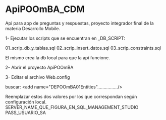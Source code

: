 # ApiPOOmBA_CDM
Api para app de preguntas y respuestas, proyecto integrador final de la materia Desarrollo Mobile.

1- Ejecutar los scripts que se encuentran en _DB_SCRIPT:

01_scrip_db_y_tablas.sql
02_scrip_insert_datos.sql
03_scrip_constraints.sql

El mismo crea la db local para que la api funcione.

2- Abrir el proyecto ApiPOOmBA

3- Editar el archivo Web.config

buscar: 
<connectionStrings>
    <add name="DEPOOmBA01Entities"................/>
</connectionStrings>

Reemplazar estos dos valores por los que correspondan según configuración local.
SERVER_NAME_QUE_FIGURA_EN_SQL_MANAGEMENT_STUDIO
PASS_USUARIO_SA
